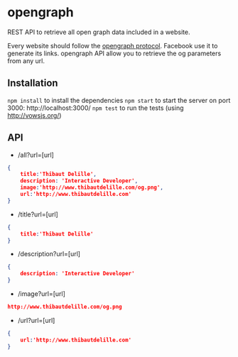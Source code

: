 opengraph
=========

REST API to retrieve all open graph data included in a website.

Every website should follow the [opengraph protocol](http://ogp.me/). Facebook use it to generate its links. opengraph API allow you to retrieve the og parameters from any url.
## Installation
`npm install` to install the dependencies
`npm start` to start the server on port 3000: http://localhost:3000/
`npm test` to run the tests (using http://vowsjs.org/)

## API
- /all?url=[url] 
```json
{
    title:'Thibaut Delille',
    description: 'Interactive Developer',
    image:'http://www.thibautdelille.com/og.png',
    url:'http://www.thibautdelille.com'
}
```
- /title?url=[url]  
```json
{
    title:'Thibaut Delille'
}
```
- /description?url=[url]  
```json
{
    description: 'Interactive Developer'
}
```
- /image?url=[url]  
```json
http://www.thibautdelille.com/og.png
```
- /url?url=[url]   
```json
{
    url:'http://www.thibautdelille.com'
}
```
